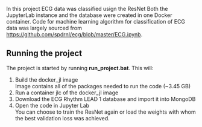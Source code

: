 In this project ECG data was classified usign the ResNet 
Both the JupyterLab instance and the database were created in one Docker container.  Code for machine learning algorithm for classification of ECG data was largely sourced from https://github.com/spdrnl/ecg/blob/master/ECG.ipynb.

## Running the project
The project is started by running **run_project.bat**. This will:  <br />
1. Build the docker_jl image <br />
   Image contains all of the packages needed to run the code (~3.45 GB)
3. Run a container jlc of the docker_jl image
4. Download the ECG Rhythm LEAD 1 database and import it into MongoDB
5. Open the code in Jupyter Lab <br />
   You can choose to train the ResNet again or load the weights with whom the best validation loss was achieved. 

